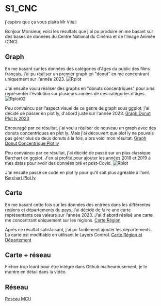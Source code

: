 # S1_CNC
j'espère que ça vous plaira Mr Vitali

Bonjour Monsieur, voici les résultats que j'ai pu produire en me basant sur des bases de données du Centre National du Cinéma et de l'Image Animée (CNC)

## Graph

En me basant sur les données des catégories d'âges du public des films français, j'ai pu réaliser un premier graph en "donut" en me concentrant uniquement sur l'année 2023.
![Rplot](https://github.com/user-attachments/assets/1d64e691-1453-4ce4-9edb-5aca08563582)

J'ai ensuite voulu réaliser des graphs en "donuts concentriques" pour ainsi représenter l'évolution sur plusieurs années de ces catégories d'âges.
![Rplot02](https://github.com/user-attachments/assets/baff37d5-2882-4387-8b56-3ad23072f55c)

Peu convaincu par l'aspect visuel de ce genre de graph sous ggplot, j'ai décidé de passer en plot ly, d'abord juste sur l'année 2023.
[Graph Donut Plot ly 2023](https://ThomasBantchik.github.io/S1_CNC/donut_plotly2023.html)

Encouragé par ce résultat, j'ai voulu réaliser de nouveau un graph avec des donuts concentriques en plot ly. Mais j'ai découvert que plot ly ne pouvais pas gérer plus de deux donuts à la fois, alors voici mon résultat.
[Graph Donut Concentrique Plot ly](https://ThomasBantchik.github.io/S1_CNC/donut_plotlyconcentrique2023.html)

Peu convaincu par ce résultat, j'ai décidé de passé sur un plus classique Barchart en ggplot. J'en ai profité pour ajouter les années 2018 et 2019 à mes datas pour avoir des données pré et post-Covid.
![Rplot](https://github.com/user-attachments/assets/ff1e3938-e715-4c5c-83f3-11c0d5f644a3)

J'ai ensuite passé ce code en plot ly pour qu'il soit plus agréable à l'oeil.
[Barchart Plot ly](https://ThomasBantchik.github.io/S1_CNC/barchart_plotly.html)

## Carte

En me basant cette fois sur les données des entrées dans les différentes régions et départements du pays, j'ai décidé de faire une carte représentants ces valeurs sur l'année 2023. J'ai d'abord réalisé une carte me concentrant uniquement sur les régions.
[Carte Région](https://github.com/ThomasBantchik/S1_CNC/main/code_region.html)

Après ce résultat satisfaisant, j'ai pu facilement ajouter les départements. La carte est modifiable en utilisant le Layers Control.
[Carte Région et Département](https://ThomasBantchik.github.io/S1_CNC/code_region_departement.html)

## Carte + réseau

Fichier trop lourd pour être intégré dans Github malheureusement, je le montre en détail dans la vidéo.

## Réseau

[Reseau MCU](https://ThomasBantchik.github.io/S1_CNC/reseau_MCU.html)



